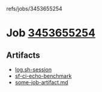 refs/jobs/3453655254

# Job [3453655254](https://github.com/rokmoln/support-firecloud/runs/3453655254?check_suite_focus=true)

## Artifacts

* [log.sh-session](log.sh-session)
* [sf-ci-echo-benchmark](sf-ci-echo-benchmark)
* [some-job-artifact.md](some-job-artifact.md)

